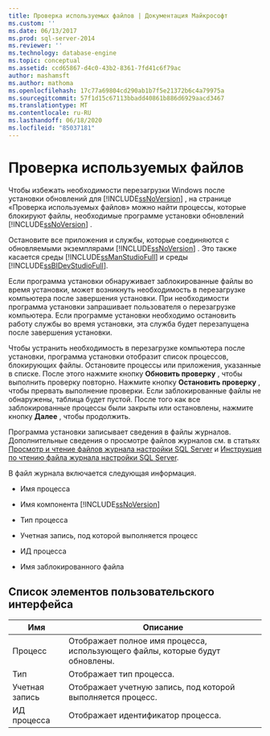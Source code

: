 ```yaml
---
title: Проверка используемых файлов | Документация Майкрософт
ms.custom: ''
ms.date: 06/13/2017
ms.prod: sql-server-2014
ms.reviewer: ''
ms.technology: database-engine
ms.topic: conceptual
ms.assetid: ccd65867-d4c0-43b2-8361-7fd41c6f79ac
author: mashamsft
ms.author: mathoma
ms.openlocfilehash: 17c77a69804cd290ab1b7f5e21372b6c4a79975a
ms.sourcegitcommit: 57f1d15c67113bbadd40861b886d6929aacd3467
ms.translationtype: MT
ms.contentlocale: ru-RU
ms.lasthandoff: 06/18/2020
ms.locfileid: "85037181"
---
```

# <a name="check-files-in-use"></a>Проверка используемых файлов
  Чтобы избежать необходимости перезагрузки Windows после установки обновлений для [!INCLUDE[ssNoVersion](../../includes/ssnoversion-md.md)] , на странице «Проверка используемых файлов» можно найти процессы, которые блокируют файлы, необходимые программе установки обновлений [!INCLUDE[ssNoVersion](../../includes/ssnoversion-md.md)] .  
  
 Остановите все приложения и службы, которые соединяются с обновляемыми экземплярами [!INCLUDE[ssNoVersion](../../includes/ssnoversion-md.md)] . Это также касается среды [!INCLUDE[ssManStudioFull](../../includes/ssmanstudiofull-md.md)] и среды [!INCLUDE[ssBIDevStudioFull](../../includes/ssbidevstudiofull-md.md)].  
  
 Если программа установки обнаруживает заблокированные файлы во время установки, может возникнуть необходимость в перезагрузке компьютера после завершения установки. При необходимости программа установки запрашивает пользователя о перезагрузке компьютера. Если программе установки необходимо остановить работу службы во время установки, эта служба будет перезапущена после завершения установки.  
  
 Чтобы устранить необходимость в перезагрузке компьютера после установки, программа установки отобразит список процессов, блокирующих файлы. Остановите процессы или приложения, указанные в списке. После этого нажмите кнопку **Обновить проверку** , чтобы выполнить проверку повторно. Нажмите кнопку **Остановить проверку** , чтобы прервать выполнение проверки. Если заблокированные файлы не обнаружены, таблица будет пустой. После того как все заблокированные процессы были закрыты или остановлены, нажмите кнопку **Далее** , чтобы продолжить.  
  
 Программа установки записывает сведения в файлы журналов. Дополнительные сведения о просмотре файлов журналов см. в статьях [Просмотр и чтение файлов журнала настройки SQL Server](../../database-engine/install-windows/view-and-read-sql-server-setup-log-files.md) и [Инструкция по чтению файла журнала настройки SQL Server](https://go.microsoft.com/fwlink/?LinkID=134490).  
  
 В файл журнала включается следующая информация.  
  
-   Имя процесса  
  
-   Имя компонента [!INCLUDE[ssNoVersion](../../includes/ssnoversion-md.md)]  
  
-   Тип процесса  
  
-   Учетная запись, под которой выполняется процесс  
  
-   ИД процесса  
  
-   Имя заблокированного файла  
  
## <a name="ui-element-list"></a>Список элементов пользовательского интерфейса  
  
|Имя|Описание|  
|----------|-----------------|  
|Процесс|Отображает полное имя процесса, использующего файлы, которые будут обновлены.|  
|Тип|Отображает тип процесса.|  
|Учетная запись|Отображает учетную запись, под которой выполняется процесс.|  
|ИД процесса|Отображает идентификатор процесса.|  
  
  
